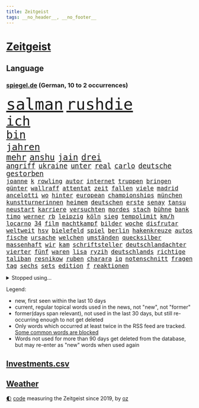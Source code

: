 ```yaml
---
title: Zeitgeist
tags: __no_header__, __no_footer__
---
```


# [Zeitgeist](https://oliz.io/zeitgeist/)

## Language

<h3><a href="https://www.spiegel.de" target="_blank">spiegel.de</a> (German, 10 to 2 occurrences)</h3>
<p style="font-family:monospace">
<span style="font-size:32pt"><a href="news_links.html#salman" class="current">salman</a></span>
<span style="font-size:32pt"><a href="news_links.html#rushdie" class="new">rushdie</a></span>
<br>
<span style="font-size:27pt"><a href="news_links.html#ich" class="current">ich</a></span>
<br>
<span style="font-size:22pt"><a href="news_links.html#bin" class="current">bin</a></span>
<br>
<span style="font-size:19pt"><a href="news_links.html#jahren" class="current">jahren</a></span>
<br>
<span style="font-size:17pt"><a href="news_links.html#mehr" class="current">mehr</a></span>
<span style="font-size:17pt"><a href="news_links.html#anshu" class="new">anshu</a></span>
<span style="font-size:17pt"><a href="news_links.html#jain" class="new">jain</a></span>
<span style="font-size:17pt"><a href="news_links.html#drei" class="current">drei</a></span>
<br>
<span style="font-size:14pt"><a href="news_links.html#angriff" class="current">angriff</a></span>
<span style="font-size:14pt"><a href="news_links.html#ukraine" class="current">ukraine</a></span>
<span style="font-size:14pt"><a href="news_links.html#unter" class="current">unter</a></span>
<span style="font-size:14pt"><a href="news_links.html#real" class="current">real</a></span>
<span style="font-size:14pt"><a href="news_links.html#carlo" class="current">carlo</a></span>
<span style="font-size:14pt"><a href="news_links.html#deutsche" class="current">deutsche</a></span>
<span style="font-size:14pt"><a href="news_links.html#gestorben" class="current">gestorben</a></span>
<br>
<span style="font-size:12pt"><a href="news_links.html#joanne" class="new">joanne</a></span>
<span style="font-size:12pt"><a href="news_links.html#k" class="new">k</a></span>
<span style="font-size:12pt"><a href="news_links.html#rowling" class="new">rowling</a></span>
<span style="font-size:12pt"><a href="news_links.html#autor" class="current">autor</a></span>
<span style="font-size:12pt"><a href="news_links.html#internet" class="current">internet</a></span>
<span style="font-size:12pt"><a href="news_links.html#truppen" class="current">truppen</a></span>
<span style="font-size:12pt"><a href="news_links.html#bringen" class="current">bringen</a></span>
<span style="font-size:12pt"><a href="news_links.html#günter" class="current">günter</a></span>
<span style="font-size:12pt"><a href="news_links.html#wallraff" class="new">wallraff</a></span>
<span style="font-size:12pt"><a href="news_links.html#attentat" class="current">attentat</a></span>
<span style="font-size:12pt"><a href="news_links.html#zeit" class="current">zeit</a></span>
<span style="font-size:12pt"><a href="news_links.html#fallen" class="current">fallen</a></span>
<span style="font-size:12pt"><a href="news_links.html#viele" class="current">viele</a></span>
<span style="font-size:12pt"><a href="news_links.html#madrid" class="current">madrid</a></span>
<span style="font-size:12pt"><a href="news_links.html#ancelotti" class="current">ancelotti</a></span>
<span style="font-size:12pt"><a href="news_links.html#wo" class="current">wo</a></span>
<span style="font-size:12pt"><a href="news_links.html#hinter" class="current">hinter</a></span>
<span style="font-size:12pt"><a href="news_links.html#european" class="new">european</a></span>
<span style="font-size:12pt"><a href="news_links.html#championships" class="new">championships</a></span>
<span style="font-size:12pt"><a href="news_links.html#münchen" class="current">münchen</a></span>
<span style="font-size:12pt"><a href="news_links.html#kunstturnerinnen" class="new">kunstturnerinnen</a></span>
<span style="font-size:12pt"><a href="news_links.html#heimem" class="current">heimem</a></span>
<span style="font-size:12pt"><a href="news_links.html#deutschen" class="current">deutschen</a></span>
<span style="font-size:12pt"><a href="news_links.html#erste" class="current">erste</a></span>
<span style="font-size:12pt"><a href="news_links.html#senay" class="new">senay</a></span>
<span style="font-size:12pt"><a href="news_links.html#tansu" class="new">tansu</a></span>
<span style="font-size:12pt"><a href="news_links.html#neustart" class="current">neustart</a></span>
<span style="font-size:12pt"><a href="news_links.html#karriere" class="current">karriere</a></span>
<span style="font-size:12pt"><a href="news_links.html#versuchten" class="current">versuchten</a></span>
<span style="font-size:12pt"><a href="news_links.html#mordes" class="current">mordes</a></span>
<span style="font-size:12pt"><a href="news_links.html#stach" class="current">stach</a></span>
<span style="font-size:12pt"><a href="news_links.html#bühne" class="current">bühne</a></span>
<span style="font-size:12pt"><a href="news_links.html#bank" class="current">bank</a></span>
<span style="font-size:12pt"><a href="news_links.html#timo" class="current">timo</a></span>
<span style="font-size:12pt"><a href="news_links.html#werner" class="current">werner</a></span>
<span style="font-size:12pt"><a href="news_links.html#rb" class="current">rb</a></span>
<span style="font-size:12pt"><a href="news_links.html#leipzig" class="current">leipzig</a></span>
<span style="font-size:12pt"><a href="news_links.html#köln" class="current">köln</a></span>
<span style="font-size:12pt"><a href="news_links.html#sieg" class="current">sieg</a></span>
<span style="font-size:12pt"><a href="news_links.html#tempolimit" class="current">tempolimit</a></span>
<span style="font-size:12pt"><a href="news_links.html#km/h" class="current">km/h</a></span>
<span style="font-size:12pt"><a href="news_links.html#locarno" class="new">locarno</a></span>
<span style="font-size:12pt"><a href="news_links.html#34" class="current">34</a></span>
<span style="font-size:12pt"><a href="news_links.html#film" class="current">film</a></span>
<span style="font-size:12pt"><a href="news_links.html#machtkampf" class="current">machtkampf</a></span>
<span style="font-size:12pt"><a href="news_links.html#bilder" class="current">bilder</a></span>
<span style="font-size:12pt"><a href="news_links.html#woche" class="current">woche</a></span>
<span style="font-size:12pt"><a href="news_links.html#disfrutar" class="new">disfrutar</a></span>
<span style="font-size:12pt"><a href="news_links.html#weltweit" class="current">weltweit</a></span>
<span style="font-size:12pt"><a href="news_links.html#hsv" class="current">hsv</a></span>
<span style="font-size:12pt"><a href="news_links.html#bielefeld" class="current">bielefeld</a></span>
<span style="font-size:12pt"><a href="news_links.html#spiel" class="current">spiel</a></span>
<span style="font-size:12pt"><a href="news_links.html#berlin" class="current">berlin</a></span>
<span style="font-size:12pt"><a href="news_links.html#hakenkreuze" class="current">hakenkreuze</a></span>
<span style="font-size:12pt"><a href="news_links.html#autos" class="current">autos</a></span>
<span style="font-size:12pt"><a href="news_links.html#fische" class="new">fische</a></span>
<span style="font-size:12pt"><a href="news_links.html#ursache" class="current">ursache</a></span>
<span style="font-size:12pt"><a href="news_links.html#welchen" class="current">welchen</a></span>
<span style="font-size:12pt"><a href="news_links.html#umständen" class="current">umständen</a></span>
<span style="font-size:12pt"><a href="news_links.html#quecksilber" class="new">quecksilber</a></span>
<span style="font-size:12pt"><a href="news_links.html#massenhaft" class="current">massenhaft</a></span>
<span style="font-size:12pt"><a href="news_links.html#wir" class="current">wir</a></span>
<span style="font-size:12pt"><a href="news_links.html#kam" class="current">kam</a></span>
<span style="font-size:12pt"><a href="news_links.html#schriftsteller" class="current">schriftsteller</a></span>
<span style="font-size:12pt"><a href="news_links.html#deutschlandachter" class="current">deutschlandachter</a></span>
<span style="font-size:12pt"><a href="news_links.html#vierter" class="current">vierter</a></span>
<span style="font-size:12pt"><a href="news_links.html#fünf" class="current">fünf</a></span>
<span style="font-size:12pt"><a href="news_links.html#waren" class="current">waren</a></span>
<span style="font-size:12pt"><a href="news_links.html#lisa" class="current">lisa</a></span>
<span style="font-size:12pt"><a href="news_links.html#ryzih" class="new">ryzih</a></span>
<span style="font-size:12pt"><a href="news_links.html#deutschlands" class="current">deutschlands</a></span>
<span style="font-size:12pt"><a href="news_links.html#richtige" class="current">richtige</a></span>
<span style="font-size:12pt"><a href="news_links.html#taliban" class="current">taliban</a></span>
<span style="font-size:12pt"><a href="news_links.html#resnikow" class="current">resnikow</a></span>
<span style="font-size:12pt"><a href="news_links.html#ruben" class="current">ruben</a></span>
<span style="font-size:12pt"><a href="news_links.html#charara" class="new">charara</a></span>
<span style="font-size:12pt"><a href="news_links.html#iq" class="new">iq</a></span>
<span style="font-size:12pt"><a href="news_links.html#notenschnitt" class="new">notenschnitt</a></span>
<span style="font-size:12pt"><a href="news_links.html#fragen" class="current">fragen</a></span>
<span style="font-size:12pt"><a href="news_links.html#tag" class="current">tag</a></span>
<span style="font-size:12pt"><a href="news_links.html#sechs" class="current">sechs</a></span>
<span style="font-size:12pt"><a href="news_links.html#sets" class="new">sets</a></span>
<span style="font-size:12pt"><a href="news_links.html#edition" class="new">edition</a></span>
<span style="font-size:12pt"><a href="news_links.html#f" class="current">f</a></span>
<span style="font-size:12pt"><a href="news_links.html#reaktionen" class="current">reaktionen</a></span>
</p>
<details>
<summary>Stopped using...</summary>
<p class="former" style="font-size:12pt">
reiner(660) verteidigungsministerin(660) erfolgreich(659) jüdische(659) konzerne(659) kurs(659) material(659) privaten(659) arbeitsplatz(658) beeinflussen(658) beschädigt(658) investoren(658) lebenslanger(658) schwedische(658) tatverdächtige(658) weshalb(658) abends(657) kritisch(657) kritische(657) respekt(657) show(657) unabhängige(657) abgeordnete(656) angeblichen(656) bewegung(656) bundestags(656) entdeckte(656) kurzfristig(656) maß(656) zuge(656) österreichische(656) 37(655) abgeben(655) beispiel(655) entdeckung(655) maria(655) stimme(655) verhaftet(655) angeordnet(654) gefährlichen(654) krankenhäusern(654) leeren(654) minderjährige(654) mitglied(654) texas(654) zugunsten(654) 44(653) ausschreitungen(653) bahnhof(653) bewährung(653) kleiner(653) meghan(653) meinung(653) villa(653) atmosphäre(652) beantragen(652) englische(652) erteilt(652) guter(652) löste(652) spdpolitiker(652) stößt(652) christine(651) entdeckten(651) gutachten(651) investitionen(651) landesregierung(651) roman(651) freilassung(650) gehandelt(650) hinweisen(650) häufen(650) jahrzehntelang(650) nannte(650) nba(650) verdachts(650) aufruf(649) jedenfalls(649) marke(649) rekordhoch(649) spielraum(649) veranstalter(649) vertreter(649) einzug(648) gefährlicher(648) jüngeren(648) kunst(648) länge(648) militärs(648) miteinander(648) zweier(648) blockieren(647) bundestagswahl(647) erneuten(647) mitarbeitern(647) online(647) schadet(647) vorliegt(647) wütend(647) zählen(647) bestraft(646) ehepaar(646) rechts(646) trafen(646) wiederholt(646) 3(645) design(645) eskalieren(645) gerechnet(645) größter(645) internen(645) kanzleramt(645) kaputt(645) mönchengladbach(645) schottland(645) wort(644) anwälte(643) klären(643) politikerinnen(643) senkt(643) globale(642) klimapolitik(642) konzentrieren(642) argentinien(641) überholt(641) beteiligung(640) tauchen(640) herr(639) nase(639) prognosen(639) änderungen(638) aufhalten(636) beteiligen(636) kate(636) lieferten(636) william(636) züge(636) auflagen(635) gemeinsames(635) schwerem(635) übernommen(635) nachbarn(634) politikerin(633) spenden(633) dran(632) rasen(632) richard(632) strengen(632) impfen(631) kooperation(631) gehörte(630) mecklenburgvorpommern(630) analysiert(629) nachts(629) klimaziele(628) beweise(627) vorteile(625) ähnliche(625) kapitel(624) angeboten(623) regierungserklärung(623) spannend(623) benötigen(622) mindestlohn(621) insolvenz(620) schaut(620) stört(620) niederländischen(619) dramatischen(617) krisen(616) kongress(614) schritten(614) festhalten(613) kanadas(613) runden(612) präsidentschaft(611) afrikas(609) staatsoberhaupt(609) smartphones(608) nächstes(606) veränderungen(606) bündnis(605) topspiel(602) gesetzlichen(600) abschluss(595) möglichkeit(594) herzinfarkt(593) mehren(591) cdu/csu(588) billiger(583) sachen(579) uskapitol(569) gewinne(556) nachrichtenagentur(551) iv(544) fuhren(541) vormarsch(523) stärkste(520) trümmern(520) chile(519) bahnverkehr(517) wolken(516) direkten(514) unzureichend(513) carlos(511) verantwortliche(499) universitäten(496) stimmenfang(493) elfjährigen(491) rumänien(476) übrig(468) joseph(467) kubicki(459) brian(454) zwischenfall(454) klimaaktivisten(447) hofmann(437) abgegeben(434) ungeimpfte(429) gesichtet(419) vorgang(417) müll(413) verließ(413) argument(405) treibstoff(405) ausgestellt(404) eröffnung(404) knochen(404) warb(403) mangelware(402) novak(401) rohstoffe(401) befragung(400) zerstörte(399) inflationsrate(398) arme(396) brannte(393) djoković(392) versichert(392) sergej(391) düster(386) erlag(386) auswärtige(385) britisches(384) autoren(382) spitzenpolitiker(382) europol(380) bedankt(372) global(367) kyrgios(366) sichtbar(366) hanau(365) zögert(365) fällig(364) karrierecoach(364) c(363) hochwasser(363) 14jähriger(362) konzentriert(362) komitee(356) camp(355) beeinträchtigt(354) pegasus(352) zerschlagen(351) berühmteste(349) fraktion(349) supermärkte(346) musks(345) schuhe(343) sprint(343) analysten(339) funktionen(338) anlage(334) verteuern(332) ussoldaten(331) regierte(329) geleistet(328) momente(327) ausfälle(326) agiert(324) gemeinschaft(322) haushalt(322) harris(321) unterschiedlicher(318) lutz(317) wittert(316) wachsende(315) minderheiten(313) manuela(310) absicht(307) bali(305) jeffrey(304) schränkt(300) vorfeld(299) worum(299) mischen(293) abtreibung(292) redet(292) emotionen(291) exportiert(290) störungen(290) natostaaten(288) arbeitslosen(285) ampelregierung(284) empfehlen(284) grundlegende(284) shanghai(282) komplette(279) aktivitäten(276) knappheit(276) nachziehen(276) volksverhetzung(276) andrang(275) größtem(275) saal(275) studenten(275) erreichbar(274) parlamentarier(274) wirksam(273) beantwortet(272) portal(271) rechtsextremer(271) anfangen(270) einsturz(270) rotterdam(270) sauer(270) ostdeutschland(269) gewaltsamer(267) abu(266) siegerin(266) kardashian(262) energieriesen(261) lockt(261) swr(258) geopolitische(256) geschaut(255) netflixserie(255) beitreten(252) coaching(252) macrons(250) michel(250) bescheid(246) dunkeln(245) schusswaffen(245) arbeitswelt(239) quält(238) entsteht(235) rekordsumme(234) bewirken(233) pessimistisch(232) kontrollierte(231) vietnam(231) gestaltet(229) lehrerinnen(227) sagten(227) lasse(226) landeten(225) ebay(222) unterzeichnen(221) unterirdischen(220) funklöcher(218) kader(217) männlichkeit(216) bemerkenswerte(214) einfaches(213) führungsriege(213) zerstörung(213) telefonieren(212) traditionellen(212) beziehen(211) antrittsbesuch(210) südpazifik(209) gefühle(208) pool(208) lambrecht(206) pur(205) heftigem(204) berger(203) chinesisches(203) ausreise(201) auszugeben(200) autozulieferer(200) erkrankungen(200) pelé(198) stuhl(198) verpflichtung(198) einbrecher(197) supermärkten(197) steffi(196) lebensmittelpreise(195) match(195) hartes(194) krebs(194) mühsam(194) website(194) wild(194) aufwendig(193) luhansk(193) 2002(191) luftangriffe(191) gefeierten(189) weitreichend(188) angeheizt(187) dominant(187) unternehmens(187) protestierenden(184) sony(184) gejagt(183) damalige(182) tourist(181) afrikanischen(180) orange(180) moniert(179) angestiegen(178) erstem(178) orden(178) knappes(177) lawrow(176) buckinghampalast(175) klimaschädliche(175) methan(175) siebenjährige(175) 2014(173) braut(173) verleiht(173) eigner(172) ustruppen(172) andrij(171) reuters(171) abzuwenden(170) frankfurts(170) neuerung(170) beschuldigte(169) kämpfern(169) macher(169) wanderung(168) zahlungen(168) bitter(167) abstellen(166) schätzt(166) jill(165) misstrauensvotum(165) weltlage(165) österreicher(165) neil(164) premierministerin(164) sitz(164) unwetter(164) young(164) hinweg(163) siegeszug(163) unbewaffnete(163) untersuchungsbericht(163) versteckte(163) pausen(162) verpuffen(160) beckham(159) anhalten(157) disqualifiziert(156) herum(156) oppositionellen(156) einsam(155) rekonstruktion(155) 1982(154) bezos(153) jacht(153) aschaffenburg(152) zivilen(152) ernsthaft(151) torwart(151) wilhelmshaven(150) begleiten(149) ökostrom(149) begeben(146) kunde(146) taktik(145) arbeitszeit(144) neunten(144) passé(144) belohnt(143) begehrt(142) inakzeptable(142) schneidet(142) überlebende(142) abbau(141) betrieben(141) außenpolitische(140) gefolgt(140) menschliches(140) verbrauchern(140) gewinnerin(139) 1100(138) mittagspause(138) siegesserie(138) maskendeals(137) brandenburger(136) schläger(136) sicherheitsinteressen(136) zentraler(136) tankt(135) währenddessen(135) überweisen(135) 2035(134) robust(134) wiedereinführung(134) zutiefst(134) fatale(133) ukrainekrieges(133) verlangten(133) wesel(133) kleben(132) anlässlich(131) auflösen(131) töchter(131) umbenannt(130) verliehen(130) bekräftigte(129) beugt(129) finnische(129) hörte(129) anden(127) ausfällen(127) deep(126) nationalspielerin(126) söldner(126) vereinbaren(126) dog(125) klassenzimmer(125) patrick(125) importe(124) waffenlobby(124) wohngebiete(124) anfänge(122) bewaffnet(122) evakuierungen(122) burkhard(121) raser(121) schnellere(121) aktionär(120) begrenzt(120) einsamen(120) köpfe(120) staatsbürgerschaft(120) fukushima(119) islam(119) jake(119) vorort(119) 39(118) absichtlich(118) bestehenden(118) satte(118) unfällen(118) natobeitritt(117) ausharren(116) auszugehen(115) gelassenheit(115) überziehen(115) derartige(114) oligarch(114) offiziere(113) partnern(112) wiederaufbau(112) alassad(111) baschar(111) militärbündnisses(111) sainz(111) jawort(110) reduzierung(110) bevölkerungsschutz(109) g20(108) natogipfel(108) rotes(108) zugelegt(108) autobranche(107) kripo(107) merke(107) traktoren(107) beigelegt(106) beschuldigen(106) bestechlichkeit(106) nuklearwaffen(106) erteilen(105) ausrichten(104) bestreiten(104) grundstücke(104) tegernsee(104) wärmer(104) buschland(103) fernen(103) nordmazedonien(103) rechnungshof(103) züchter(103) drohe(101) irrtümer(100) windparks(100) zurückgedrängt(100) asphalt(99) entfernten(99) fellner(99) flexibel(99) metall(99) schießerei(99) afrikaner(98) rechenschaft(98) artenschutz(97) besetzen(97) gewaltverbrechen(96) großoffensive(96) mandat(96) nordrheinwestfälischen(95) universums(95) beliebter(94) butscha(94) pferderennen(94) cambridge(93) t(93) wahllos(93) bestritt(92) besserer(91) vorfälle(91) energiemanager(90) georgiewa(90) indische(90) innogymanager(90) iwfchefin(90) kristalina(90) lieferanten(90) warteten(90) zollen(90) attentate(89) verbrenneraus(89) antisemiten(88) authentische(88) eliteeinheit(88) geeignet(88) iaea(88) lieferproblemen(88) sprunghaft(88) stinkefinger(88) wehrmacht(88) gravierende(87) kühlschrank(87) anrecht(86) beleuchtung(86) iserlohn(86) kulturwissenschaftlerin(86) präsidentschaftswahlen(86) techmilliardär(86) abrufbar(85) arbeitsrecht(85) b(85) markle(85) pogba(85) steak(85) halbfinaleinzug(84) multimilliardär(84) regierungsmitglieder(84) cameron(83) michigan(83) samstagnachmittag(83) jesus(82) recherchen(82) reißen(82) 23jährigen(81) betrugsvorwürfen(81) datenschützer(81) kishida(81) kopfsteinpflaster(81) neuigkeiten(81) oftmals(81) steile(81) coronazeit(80) haas(80) reif(80) sollt(80) stadien(80) unanständig(80) vereinbar(80) chicago(79) krawallen(79) vortrag(79) 36jährige(78) dhl(78) exfraktionschef(78) fahrräder(78) netzbetreiber(78) puigdemont(78) stürmte(78) exregierungschef(77) gras(77) lokalpolitiker(77) mobilfunk(77) prominenten(77) space(77) teures(77) wolff(77) franzosen(76) kante(76) nacheinander(76) revanche(76) rice(76) warnende(76) ausgerutscht(75) einsatzbereit(75) hackerangriffe(75) machine(75) unterlag(75) willkür(75) 35jährige(74) ausfuhren(74) cern(74) hitzig(74) mitschnitt(74) nachgerechnet(74) pandora(74) teilchenbeschleuniger(74) trüben(74) twitterübernahme(74) wahlkampfveranstaltung(74) händeringend(73) mckinsey(73) schlammschlacht(73) schrecklich(73) tenniswelt(73) vwkonzern(73) eoffensive(72) erhobenen(72) jungstar(72) unohilfe(72) wütende(72) lustig(71) zustände(71) 1200(70) avatar(70) entschädigen(70) mordfall(70) sexuellem(70) ukrainekonferenz(70) vollem(70) vorrang(70) 96jährige(69) allenfalls(69) auswählen(69) cruise(69) herausgekommen(69) zahlungsmittel(69) überragt(69) bewährte(68) dortige(68) fumio(68) nachnamen(68) einstecken(67) erleichtert(67) hochzeiten(67) pöbelte(67) umbringen(67) abholzung(66) meisterleistung(66) schlangeninsel(66) schutzmasken(66) verheiratet(66) zaubern(66) zukünftige(66) 8(65) dolly(65) erwog(65) foul(65) schwarzfahrer(65) umzubringen(65) wissenschaftlern(65) bezwingt(64) dmitri(64) dubiose(64) grenzschutzagentur(64) minusma(64) reumütig(64) unomission(64) vermittelte(64) angeschossen(63) batterie(63) empfindet(63) erlass(63) jabeur(63) ons(63) titelverteidigerinnen(63) wmkampf(63) auftaktspiel(62) detailliert(62) gefahndet(62) hintertür(62) klimakatastrophe(62) spice(62) unternehmern(62) alfred(61) endstadium(61) erschreckend(61) geister(61) insolvenzverwalter(61) klimaschädlichen(61) miguel(61) privatleben(61) r(61) sunday(61) tribünen(61) untersuchungskommission(61) affenpockenvirus(60) arbeitskosten(60) erkennbar(60) kandidieren(60) legalisierung(60) lernlücken(60) lngterminal(60) nationalisten(60) objekte(60) potenzial(60) schutzschirm(60) wertvollstes(60) aufzuklären(59) boulevardzeitung(59) faktencheck(59) fliegende(59) krimi(59) parität(59) perspektiven(59) twitteraktie(59) wehrministerin(59) covid19fällen(58) kurznachrichtendienstes(58) verhütung(58) verschobene(58) bgh(57) zuschauerinnen(57) gewerkschaftsbund(56) kabinettsmitglied(56) verstößen(56) bemerkenswertes(55) bundesverteidigungsministerin(55) kandidat(55) straßenlaternen(55) usbasketballstar(55) wertvollsten(55) akleh(54) aufschrei(54) entschädigungen(54) gleichstellung(54) handelsketten(54) schwimmbädern(54) tierschützern(54) verfassungsbeschwerde(54) abgestraft(53) drohendes(53) gesamtführender(53) glühenden(53) homophobie(53) iii(53) reiseziel(53) shireen(53) supremecourtrichter(53) wäsche(53) batterietechnik(52) juristen(52) rammte(52) tripolis(52) verstörenden(52) western(52) borne(51) desaströse(51) gelacht(51) mitarbeitende(51) schusswaffenattacke(51) webseite(51) weltwirtschaftsforum(51) élisabeth(51) israelbesuch(50) sexuell(50) sinnbild(50) botschafterin(49) defekten(49) kostensteigerungen(49) langjähriger(49) uvalde(49) bernard(48) bestimmter(48) formulierungen(48) hundertjährige(48) regimegegner(48) schulmassaker(48) schweinepest(48) teamchef(48) tobten(48) berben(47) kandidiert(47) keilt(47) reicher(47) verbrennungsmotor(47) vorzudringen(47) einzigen(46) feldmann(46) periode(46) platini(46) trümmer(46) verspätete(46) bar(45) einfangen(45) einsparen(45) jobverlust(45) lösten(45) marin(45) muskeln(45) sanna(45) unberechenbar(45) aufgeschoben(44) krankschreibung(44) ostchinesischen(44) relegationsspiel(44) sonderregel(44) stranger(44) telefonische(44) things(44) vorteilsannahme(44) wahlkreisen(44) bundesverwaltungsgerichts(43) charakterlichen(43) gravierend(43) liveticker(43) monatelangem(43) platzen(43) sexistischer(43) skelett(43) verschütteten(43) kaputte(42) wahn(42) weltrangliste(42) atlantikküste(41) bemühte(41) bewiesen(41) community(41) darmanin(41) gemeinschaftswährung(41) gérald(41) jahresbericht(41) künstlichen(41) unschuld(41) drews(40) getötetem(40) höherem(40) lehrergewerkschaften(40) oberen(40) ortschaften(40) problemlos(40) sätzen(40) verbreitung(40) verirrte(40) topfavorit(39) turbulenzen(39) wals(39) gebäuden(38) kommentieren(38) millionenstrafe(38) vorangehen(38) adresse(37) angezählt(37) chaotisch(37) debütantin(37) giuseppe(37) knapper(37) osnabrück(37) pferde(37) verschrieben(37) zugestellt(37) autorinnen(36) chaostage(36) entspricht(36) grandslamtitel(36) weltkonjunktur(36) wozu(36) arizona(35) erstligisten(35) gegenwart(35) unumgänglich(35) vereinsgeschichte(35) wohnungskonzern(35) afdlandesverband(34) einzelkritik(34) knallbunte(34) möbel(34) nehme(34) schieben(34) weitergeben(34) arbeitgebern(33) bergungskräfte(33) brett(33) dänemarks(33) kavanaugh(33) konzertierte(33) sondersteuer(33) unfug(33) bewerbungen(32) carles(32) listet(32) rekordvertrag(32) teleskop(32) ziellinie(32) konstruktion(31) wirkstoff(31) aufrecht(30) bleiberecht(30) elmau(30) erbitterte(30) eskapaden(30) g7gipfel(30) gepardflugabwehrpanzer(30) geröll(30) harvey(30) integrierte(30) klarna(30) löcher(30) migrantinnen(30) mob(30) philadelphia(30) rudert(30) schlusssprint(30) urananreicherung(30) wildtiere(30) übergewinnsteuer(30) beteuert(29) doppelschlag(29) rasenturnier(29) rekordpreis(29) transportieren(29) wimbledonsieg(29) wmhalbfinale(29) begleitung(28) finde(28) hungernden(28) medienmacher(28) palma(28) rechtsextrem(28) schneesturm(28) sommerwelle(28) terrormiliz(28) vries(28) kriminalreporter(27) messias(27) teamleistung(27) grabstein(26) phantom(26) vorläufigen(26) ausgebeutet(25) einfallen(25) erwartungsgemäß(25) igmetallchef(25) serienfinale(25) skopje(25) stützen(25) verbesserte(25) 31jährigen(24) comingout(24) grundlage(24) santos(24) schlange(24) vorübergehende(24) einlenken(23) heide(23) kostete(23) zeugenaussagen(23) banner(22) bundeskartellamt(22) erstreiten(22) nachhaltige(22) schwimmwm(22) tiroler(22) vorantreiben(22) ataman(21) benachbarten(21) drogeriekette(21) fairen(21) ferda(21) fühlten(21) gedrosselten(21) grande(21) tieres(21) trans(21) tschetschenischen(21) verpflichtend(21) gegensteuern(20) millionenzahlung(20) bemängelt(19) eigenheim(19) herman(19) kaltblütige(19) lapid(19) leichnam(19) nordafrika(19) aufbruch(18) bedrohlichere(18) bekennt(18) billig(18) aufstockung(17) björn(17) erdbeben(17) fdpjustizminister(17) festgenommene(17) feststellen(17) höcke(17) plünderungen(17) reservisten(17) saale(17) südafrikanischen(17) durchgeführt(16) gasfluss(16) hauptfeld(16) krater(16) linksbündnis(16) ordnete(16) salzgitter(16) schwarzmeerhafen(16) stören(16) 83jähriger(15) antidiskriminierungsbeauftragten(15) conte(15) festgefahren(15) gesprengt(15) rechtmäßig(15) stabilisieren(15) aufwand(14) batterien(14) courts(14) denver(14) errichtet(14) klagten(14) mara(14) ramallah(14) überführung(14) bandera(13) ferienbeginn(13) gestreikt(13) intensivstationen(13) länderspiel(13) ärztevertreter(13) 2040(12) atomstrom(12) gunsten(12) heiratet(12) hinault(12) provisionen(12) rasenmähen(12) usbotschaft(12) verehrung(12) weltfußballerin(12) akute(11) ausländischer(11) fazit(11) hausärzteverbandschef(11) jule(11) niemeier(11) schwächelt(11) verherrlichte(11) weigeldt(11)
</p>
</details>
<p>Legend:
<ul>
<li><span class="new">new</span>, first seen within the last 10 days</li>
<li><span class="current">current</span>, regular topical words used in the news, not "new", not "former"</li>
<li><span class="former">former(days span relevant)</span>, not used in the last 30 days, but still re-occurring enough to not get deleted</li>
<li>Only words which occurred at least twice in the RSS feed are tracked. <a href="language/filters.py">Some common words are blocked</a></li>
<li>Words not used for more than 90 days get deleted from the database, but may re-enter as "new" words when used again</li>
</ul>
</p>

## [Investments](investments.html)[.csv](investments.csv)

## [Weather](weather.html)

<footer>
<a href="javascript:toggleTheme()" class="nav">🌓</a>
<a href="https://github.com/ooz/zeitgeist">code</a> measuring the Zeitgeist since 2019, by <a href="https://oliz.io">oz</a>
</footer>
